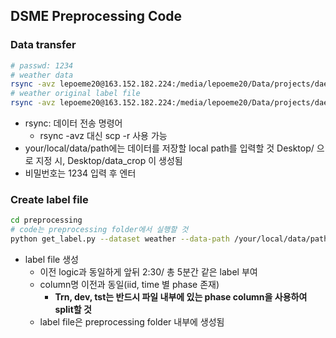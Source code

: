 ## DSME Preprocessing Code

### Data transfer
~~~bash
# passwd: 1234
# weather data
rsync -avz lepoeme20@163.152.182.224:/media/lepoeme20/Data/projects/daewoo/weather/data_crop your/local/data/path
# weather original label file
rsync -avz lepoeme20@163.152.182.224:/media/lepoeme20/Data/projects/daewoo/weather/wavex_11.csv your/local/data/path
~~~

- rsync: 데이터 전송 명령어
    - rsync -avz 대신 scp -r 사용 가능
- your/local/data/path에는 데이터를 저장할 local path를 입력할 것
    Desktop/ 으로 지정 시, Desktop/data_crop 이 생성됨
- 비밀번호는 1234 입력 후 엔터

### Create label file
~~~bash
cd preprocessing
# code는 preprocessing folder에서 실행할 것
python get_label.py --dataset weather --data-path /your/local/data/path/data_crop --radar-path /your/local/data/path/wavex_11.csv
~~~

- label file 생성
    - 이전 logic과 동일하게 앞뒤 2:30/ 총 5분간 같은 label 부여
    - column명 이전과 동일(iid, time 별 phase 존재)
        - **Trn, dev, tst는 반드시 파일 내부에 있는 phase column을 사용하여 split할 것**
    - label file은 preprocessing folder 내부에 생성됨
